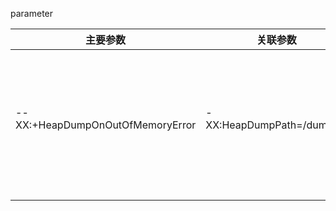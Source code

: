 parameter

| 主要参数                         | 关联参数                   | 说明                                 |
| -------------------------------- | -------------------------- | ------------------------------------ |
| --XX:+HeapDumpOnOutOfMemoryError | -XX:HeapDumpPath=/dumpfile | 当堆内存空间溢出时输出堆的内存快照。 |
|                                  |                            |                                      |
|                                  |                            |                                      |
|                                  |                            |                                      |

